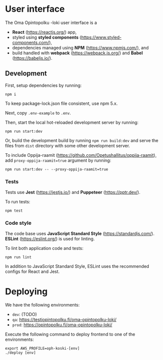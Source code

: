 # User interface

The Oma Opintopolku -loki user interface is a

- **React** (https://reactjs.org/) app,
- styled using **styled components** (https://www.styled-components.com/),
- dependencies managed using **NPM** (https://www.npmjs.com/), and
- build handled with **webpack** (https://webpack.js.org/) and **Babel** (https://babeljs.io/).

## Development

First, setup dependencies by running:

`npm i`

To keep package-lock.json file consistent, use npm 5.x.

Next, copy `.env-example` to `.env`.

Then, start the local hot-reloaded development server by running:

`npm run start:dev`

Or, build the development build by running `npm run build:dev` and serve the files from `dist` directory with some other development server.

To include Oppija-raamit (https://github.com/Opetushallitus/oppija-raamit), add `proxy-oppija-raamit=true` argument by running:

`npm run start:dev -- --proxy-oppija-raamit=true`

### Tests

Tests use **Jest** (https://jestjs.io/) and **Puppeteer** (https://pptr.dev/).

To run tests:

`npm test`

### Code style

The code base uses **JavaScript Standard Style** (https://standardjs.com/). **ESLint** (https://eslint.org/) is used for linting.

To lint both application code and tests:

`npm run lint`

In addition to JavaScript Standard Style, ESLint uses the recommended configs for React and Jest.

# Deploying

We have the following environments:

- `dev`: (TODO)
- `qa`: https://testiopintopolku.fi/oma-opintopolku-loki/
- `prod`: https://opintopolku.fi/oma-opintopolku-loki/

Execute the following command to deploy frontend to one of the environments:
```sbtshell
export AWS_PROFILE=oph-koski-[env]
./deploy [env]
```

